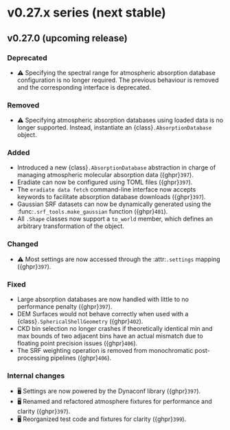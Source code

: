 # v0.27.x series (next stable)

## v0.27.0 (upcoming release)

### Deprecated

* ⚠️ Specifying the spectral range for atmospheric absorption database
  configuration is no longer required. The previous behaviour is removed and
  the corresponding interface is deprecated.

### Removed

* ⚠️ Specifying atmospheric absorption databases using loaded data is no longer
  supported. Instead, instantiate an {class}`.AbsorptionDatabase` object.

### Added

* Introduced a new {class}`.AbsorptionDatabase` abstraction in charge of
  managing atmospheric molecular absorption data ({ghpr}`397`).
* Eradiate can now be configured using TOML files ({ghpr}`397`).
* The `eradiate data fetch` command-line interface now accepts keywords to
  facilitate absorption database downloads ({ghpr}`397`).
* Gaussian SRF datasets can now be dynamically generated using the
  :func:`.srf_tools.make_gaussian` function ({ghpr}`401`).
* All `.Shape` classes now support a `to_world` member, which defines an arbitrary
  transformation of the object.

### Changed

* ⚠️ Most settings are now accessed through the :attr:`.settings` mapping
  ({ghpr}`397`).

### Fixed

* Large absorption databases are now handled with little to no performance
  penalty ({ghpr}`397`).
* DEM Surfaces would not behave correctly when used with a {class}`.SphericalShellGeometry` ({ghpr}`402`).
* CKD bin selection no longer crashes if theoretically identical min and max
  bounds of two adjacent bins have an actual mismatch due to floating point
  precision issues ({ghpr}`406`).
* The SRF weighting operation is removed from monochromatic post-processing
  pipelines ({ghpr}`406`).

### Internal changes

* 🖥️ Settings are now powered by the Dynaconf library ({ghpr}`397`).
* 🖥️ Renamed and refactored atmosphere fixtures for performance and clarity
  ({ghpr}`397`).
* 🖥️ Reorganized test code and fixtures for clarity ({ghpr}`399`).
